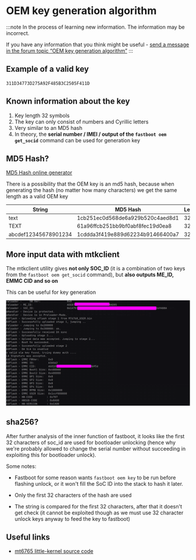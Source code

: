 # OEM key generation algorithm
:::note
In the process of learning new information. The information may be incorrect.

If you have any information that you think might be useful - [send a message in the forum topic “OEM key generation algorithm”](https://github.com/orgs/moto-penangf/discussions/10)
:::

## Example of a valid key
```text
311D34773D275A92F485B3C2505F411D
```

## Known information about the key
1. Key length 32 symbols
2. The key can only consist of numbers and Cyrillic letters
3. Very similar to an MD5 hash
4. In theory, the **serial number / IMEI / output of the ```fastboot oem get_socid```** command can be used for generation key

## MD5 Hash?
[MD5 Hash online generator](https://www.md5hashgenerator.com/)

There is a possibility that the OEM key is an md5 hash, because when generating the hash (no matter how many characters) we get the same length as a valid OEM key

| String               | MD5 Hash                          | Length |
|----------------------|-----------------------------------|--------|
| text                 | 1cb251ec0d568de6a929b520c4aed8d1  | 32     |
| TEXT                 | 61a96ffcb251bb9bf0abf8fec19d0ea8  | 32     |
| abcdef12345678901234 | 1cddda3f419e889d62234b91466400a7  | 32     |

## More input data with mtkclient
The mtkclient utility gives **not only SOC_ID** (it is a combination of two keys from the ```fastboot oem get_socid``` command), but **also outputs ME_ID, EMMC CID and so on**

This can be useful for key generation

![mtkclient-keys-info.png](../files/assets/mtkclient-keys-info.png)

## sha256?

After further analysis of the inner function of fastboot, it looks like the first 32 characters of soc_id are used for bootloader unlocking (hence why we're probably allowed to change the serial number without succeeding in exploiting this for bootloader unlock).

Some notes:
* Fastboot for some reason wants `fastboot oem key` to be run before flashing unlock, or it won't fill the SoC ID into the stack to hash it later. 

* Only the first 32 characters of the hash are used 
* The string is compared for the first 32 characters, after that it doesn't get check (it cannot be exploited though as we must use 32 character unlock keys anyway to feed the key to fastboot) 


## Useful links
- [mt6765 little-kernel source code](https://github.com/moto-penangf/lk-mt6765)
